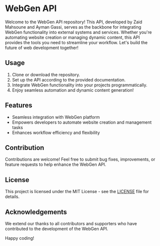 # WebGen API

Welcome to the WebGen API repository! This API, developed by Zaid Mahsoune and Ayman Gassi, serves as the backbone for integrating WebGen functionality into external systems and services. Whether you're automating website creation or managing dynamic content, this API provides the tools you need to streamline your workflow. Let's build the future of web development together!

## Usage

1. Clone or download the repository.
2. Set up the API according to the provided documentation.
3. Integrate WebGen functionality into your projects programmatically.
4. Enjoy seamless automation and dynamic content generation!

## Features

- Seamless integration with WebGen platform
- Empowers developers to automate website creation and management tasks
- Enhances workflow efficiency and flexibility

## Contribution

Contributions are welcome! Feel free to submit bug fixes, improvements, or feature requests to help enhance the WebGen API.

## License

This project is licensed under the MIT License - see the [LICENSE](LICENSE) file for details.

## Acknowledgements

We extend our thanks to all contributors and supporters who have contributed to the development of the WebGen API.

Happy coding!
